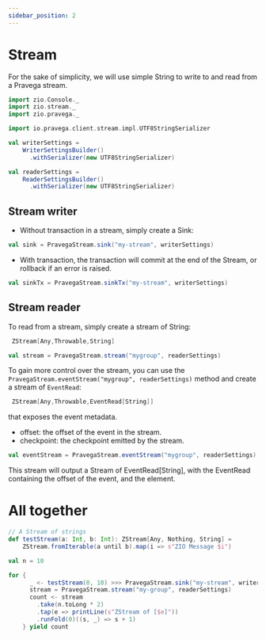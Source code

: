 ```yaml
---
sidebar_position: 2
---
```

# Stream

For the sake of simplicity, we will use simple String to write to and read from a Pravega stream.


```scala mdoc:silent
import zio.Console._
import zio.stream._
import zio.pravega._

import io.pravega.client.stream.impl.UTF8StringSerializer

val writerSettings =
    WriterSettingsBuilder()
      .withSerializer(new UTF8StringSerializer)

val readerSettings =
    ReaderSettingsBuilder()
      .withSerializer(new UTF8StringSerializer)


```

## Stream writer

* Without transaction in a stream, simply create a Sink:

```scala mdoc:silent
val sink = PravegaStream.sink("my-stream", writerSettings)
```
* With transaction, the transaction will commit at the end of the Stream, or rollback if an error is raised.

```scala mdoc:silent
val sinkTx = PravegaStream.sinkTx("my-stream", writerSettings)
```

## Stream reader

To read from a stream, simply create a stream of String: 
```scala 
 ZStream[Any,Throwable,String]
```

```scala mdoc:silent
val stream = PravegaStream.stream("mygroup", readerSettings)
```

To gain more control over the stream, you can use the `PravegaStream.eventStream("mygroup", readerSettings)` method and create a stream of `EventRead`: 

```scala 
 ZStream[Any,Throwable,EventRead[String]]
```
 that exposes the event metadata.

* offset: the offset of the event in the stream.
* checkpoint: the checkpoint emitted by the stream.

```scala mdoc:silent
val eventStream = PravegaStream.eventStream("mygroup", readerSettings)
```

This stream will output a Stream of EventRead[String], with the EventRead containing the offset of the event, and the element.

# All together 


```scala mdoc:silent
// A Stream of strings
def testStream(a: Int, b: Int): ZStream[Any, Nothing, String] =
    ZStream.fromIterable(a until b).map(i => s"ZIO Message $i")

val n = 10

for {
      _ <- testStream(0, 10) >>> PravegaStream.sink("my-stream", writerSettings)
      stream = PravegaStream.stream("my-group", readerSettings)
      count <- stream
        .take(n.toLong * 2)
        .tap(e => printLine(s"ZStream of [$e]"))
        .runFold(0)((s, _) => s + 1)
    } yield count
```